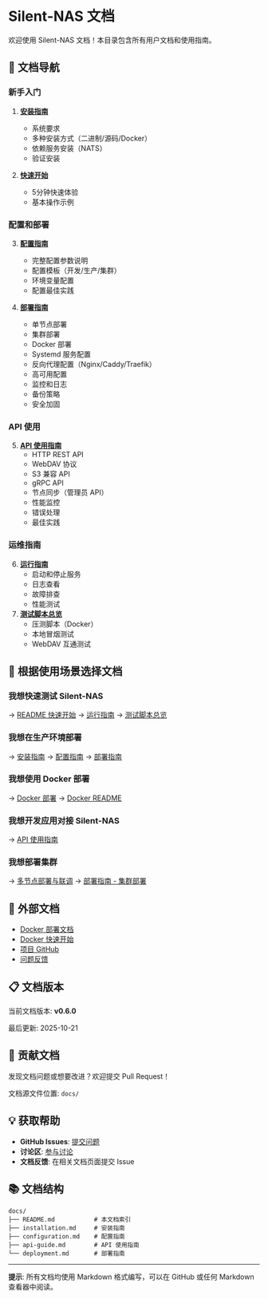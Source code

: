 # Silent-NAS 文档

欢迎使用 Silent-NAS 文档！本目录包含所有用户文档和使用指南。

## 📖 文档导航

### 新手入门

1. **[安装指南](installation.md)**
   - 系统要求
   - 多种安装方式（二进制/源码/Docker）
   - 依赖服务安装（NATS）
   - 验证安装

2. **[快速开始](../README.md#快速开始)**
   - 5分钟快速体验
   - 基本操作示例

### 配置和部署

3. **[配置指南](configuration.md)**
   - 完整配置参数说明
   - 配置模板（开发/生产/集群）
   - 环境变量配置
   - 配置最佳实践

4. **[部署指南](deployment.md)**
   - 单节点部署
   - 集群部署
   - Docker 部署
   - Systemd 服务配置
   - 反向代理配置（Nginx/Caddy/Traefik）
   - 高可用配置
   - 监控和日志
   - 备份策略
   - 安全加固

### API 使用

5. **[API 使用指南](api-guide.md)**
   - HTTP REST API
   - WebDAV 协议
   - S3 兼容 API
   - gRPC API
   - 节点同步（管理员 API）
   - 性能监控
   - 错误处理
   - 最佳实践

### 运维指南

6. **[运行指南](../RUNNING.md)**
   - 启动和停止服务
   - 日志查看
   - 故障排查
   - 性能测试
7. **[测试脚本总览](testing-scripts.md)**
   - 压测脚本（Docker）
   - 本地冒烟测试
   - WebDAV 互通测试

## 🎯 根据使用场景选择文档

### 我想快速测试 Silent-NAS
→ [README 快速开始](../README.md#快速开始) → [运行指南](../RUNNING.md) → [测试脚本总览](testing-scripts.md)

### 我想在生产环境部署
→ [安装指南](installation.md) → [配置指南](configuration.md) → [部署指南](deployment.md)

### 我想使用 Docker 部署
→ [Docker 部署](deployment.md#docker-部署) → [Docker README](../docker/README.md)

### 我想开发应用对接 Silent-NAS
→ [API 使用指南](api-guide.md)

### 我想部署集群
→ [多节点部署与联调](deployment-multi-node.md) → [部署指南 - 集群部署](deployment.md#集群部署docker-compose)

## 🔗 外部文档

- [Docker 部署文档](../docker/README.md)
- [Docker 快速开始](../docker/QUICK_START.md)
- [项目 GitHub](https://github.com/silent-rs/silent-nas)
- [问题反馈](https://github.com/silent-rs/silent-nas/issues)

## 📋 文档版本

当前文档版本: **v0.6.0**

最后更新: 2025-10-21

## 🤝 贡献文档

发现文档问题或想要改进？欢迎提交 Pull Request！

文档源文件位置: `docs/`

## 💡 获取帮助

- **GitHub Issues**: [提交问题](https://github.com/silent-rs/silent-nas/issues)
- **讨论区**: [参与讨论](https://github.com/silent-rs/silent-nas/discussions)
- **文档反馈**: 在相关文档页面提交 Issue

## 📚 文档结构

```
docs/
├── README.md           # 本文档索引
├── installation.md     # 安装指南
├── configuration.md    # 配置指南
├── api-guide.md        # API 使用指南
└── deployment.md       # 部署指南
```

---

**提示**: 所有文档均使用 Markdown 格式编写，可以在 GitHub 或任何 Markdown 查看器中阅读。
